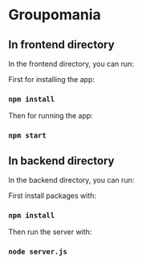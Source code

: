 # Groupomania
## In frontend directory

In the frontend directory, you can run:

First for installing the app:
### `npm install`  

Then for running the app:
### `npm start`

## In backend directory
In the backend directory, you can run:

First install packages with:
### `npm install`

Then run the server with:
### `node server.js`
